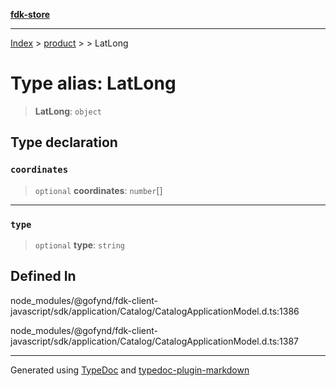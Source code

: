 [**fdk-store**](../../../README.md)
***

[Index](../../../API.md) > [product](../../README.md) > [<internal>](../README.md) > LatLong

# Type alias: LatLong

> **LatLong**: `object`

## Type declaration

### `coordinates`

> `optional` **coordinates**: `number`[]

***

### `type`

> `optional` **type**: `string`

## Defined In

node\_modules/@gofynd/fdk-client-javascript/sdk/application/Catalog/CatalogApplicationModel.d.ts:1386

node\_modules/@gofynd/fdk-client-javascript/sdk/application/Catalog/CatalogApplicationModel.d.ts:1387

***
Generated using [TypeDoc](https://typedoc.org/) and [typedoc-plugin-markdown](https://www.npmjs.com/package/typedoc-plugin-markdown)
